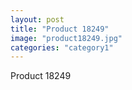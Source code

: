 ```yaml
---
layout: post
title: "Product 18249"
image: "product18249.jpg"
categories: "category1"
---
```

Product 18249
